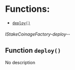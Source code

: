 # Functions:

- [`deploy()`](#IStakeCoinageFactory-deploy--)

###### IStakeCoinageFactory-deploy--

## Function `deploy()`

No description
